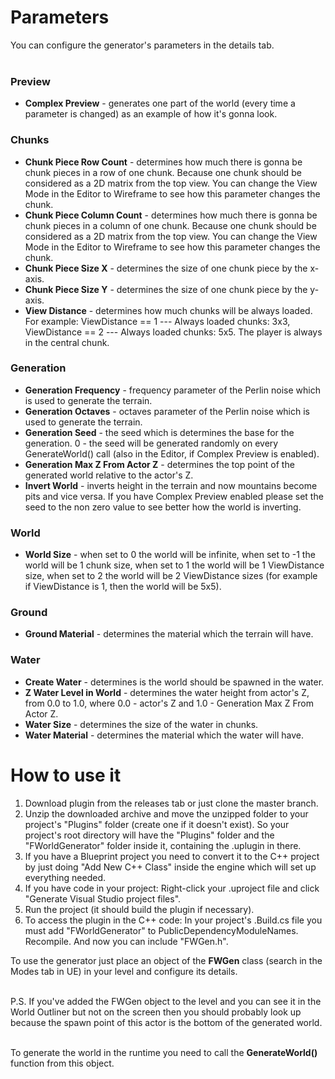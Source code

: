 # Parameters

You can configure the generator's parameters in the details tab.<br>
<br>

<h3>Preview</h3>
<ul>
    <li><b>Complex Preview</b> - generates one part of the world (every time a parameter is changed) as an example of how it's gonna look.</li>
</ul>

<h3>Chunks</h3>
<ul>
    <li><b>Chunk Piece Row Count</b> - determines how much there is gonna be chunk pieces in a row of one chunk. Because one chunk should be considered as a 2D matrix from the top view. You can change the View Mode in the Editor to Wireframe to see how this parameter changes the chunk.</li>
    <li><b>Chunk Piece Column Count</b> - determines how much there is gonna be chunk pieces in a column of one chunk. Because one chunk should be considered as a 2D matrix from the top view. You can change the View Mode in the Editor to Wireframe to see how this parameter changes the chunk.</li>
    <li><b>Chunk Piece Size X</b> - determines the size of one chunk piece by the x-axis.</li>
    <li><b>Chunk Piece Size Y</b> - determines the size of one chunk piece by the y-axis.</li>
    <li><b>View Distance</b> - determines how much chunks will be always loaded. For example: ViewDistance == 1  ---  Always loaded chunks: 3x3, ViewDistance == 2  ---  Always loaded chunks: 5x5. The player is always in the central chunk.</li>
</ul>

<h3>Generation</h3>
<ul>
    <li><b>Generation Frequency</b> - frequency parameter of the Perlin noise which is used to generate the terrain.</li>
    <li><b>Generation Octaves</b> - octaves parameter of the Perlin noise which is used to generate the terrain.</li>
    <li><b>Generation Seed</b> - the seed which is determines the base for the generation. 0 - the seed will be generated randomly on every GenerateWorld() call (also in the Editor, if Complex Preview is enabled).</li>
    <li><b>Generation Max Z From Actor Z</b> - determines the top point of the generated world relative to the actor's Z.</li>
    <li><b>Invert World</b> - inverts height in the terrain and now mountains become pits and vice versa. If you have Complex Preview enabled please set the seed to the non zero value to see better how the world is inverting.</li>
</ul>

<h3>World</h3>
<ul>
    <li><b>World Size</b> - when set to 0 the world will be infinite, when set to -1 the world will be 1 chunk size, when set to 1 the world will be 1 ViewDistance size, when set to 2 the world will be 2 ViewDistance sizes (for example if ViewDistance is 1, then the world will be 5x5).</li>
</ul>

<h3>Ground</h3>
<ul>
    <li><b>Ground Material</b> - determines the material which the terrain will have.</li>
</ul>

<h3>Water</h3>
<ul>
    <li><b>Create Water</b> - determines is the world should be spawned in the water.</li>
    <li><b>Z Water Level in World</b> - determines the water height from actor's Z, from 0.0 to 1.0, where 0.0 - actor's Z and 1.0 - Generation Max Z From Actor Z.</li>
    <li><b>Water Size</b> - determines the size of the water in chunks.</li>
    <li><b>Water Material</b> - determines the material which the water will have.</li>
</ul>

# How to use it
<ol>
    <li>Download plugin from the releases tab or just clone the master branch.</li>
    <li>Unzip the downloaded archive and move the unzipped folder to your project's "Plugins" folder (create one if it doesn't exist). So your project's root directory will have the "Plugins" folder and the "FWorldGenerator" folder inside it, containing the .uplugin in there.</li>
    <li>If you have a Blueprint project you need to convert it to the C++ project by just doing "Add New C++ Class" inside the engine which will set up everything needed.</li>
    <li>If you have code in your project: Right-click your .uproject file and click "Generate Visual Studio project files".</li>
    <li>Run the project (it should build the plugin if necessary).</li>
    <li>To access the plugin in the C++ code: In your project's .Build.cs file you must add "FWorldGenerator" to PublicDependencyModuleNames. Recompile. And now you can include "FWGen.h".</li>
</ol>

To use the generator just place an object of the <b>FWGen</b> class (search in the Modes tab in UE) in your level and configure its details.<br><br>

P.S. If you've added the FWGen object to the level and you can see it in the World Outliner but not on the screen then you should probably look up because the spawn point of this actor is the bottom of the generated world.<br><br>

To generate the world in the runtime you need to call the <b>GenerateWorld()</b> function from this object.